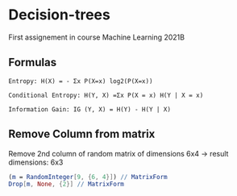 # Decision-trees
First assignement in course Machine Learning 2021B

## Formulas

```
Entropy: H(X) = - Σx P(X=x) log2(P(X=x))

Conditional Entropy: H(Y, X) =Σx P(X = x) H(Y | X = x)

Information Gain: IG (Y, X) = H(Y) - H(Y | X)
```


## Remove Column from matrix
Remove 2nd column of random matrix of dimensions 6x4 -> result dimensions: 6x3 
```mathematica
(m = RandomInteger[9, {6, 4}]) // MatrixForm
Drop[m, None, {2}] // MatrixForm
```
